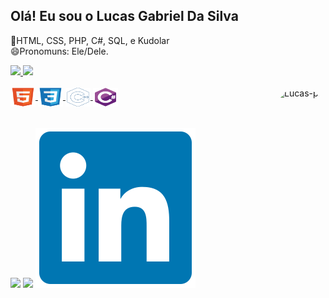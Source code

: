 ## Olá! Eu sou o Lucas Gabriel Da Silva<br>
🌱HTML, CSS, PHP, C#, SQL, e Kudolar
<br>
😄Pronomuns: Ele/Dele.

 <a href="https://github.com/LucasGabrielDaSilva">
  <img height="180em" src="https://github-readme-stats.vercel.app/api?username=LucasGabrielDaSilva&show_icons=true&theme=algolia&include_all_commits=true&count_private=true"/>
  <img height="180em" src="https://github-readme-stats.vercel.app/api/top-langs/?username=LucasGabrielDaSilva&layout=compact&langs_count=7&theme=algolia"/>
 <div style="display:inline_block"><br>
  <img align="center" alt="Lucas-HTML" height="30" width="40" src="https://raw.githubusercontent.com/devicons/devicon/master/icons/html5/html5-original.svg">
  <img align="center" alt="Lucas-CSS" height="30" width="40" src="https://raw.githubusercontent.com/devicons/devicon/master/icons/css3/css3-original.svg">
  <img align="center" alt="Lucas-C++" height="30" width="40" src="https://github.com/devicons/devicon/blob/master/icons/cplusplus/cplusplus-line.svg">
  <img align="center" alt="Lucas-Csharp" height="30" width="40" src="https://raw.githubusercontent.com/devicons/devicon/master/icons/csharp/csharp-original.svg">
<img align="right" alt="Lucas-pic" height="150" style="border-radius:50px;" src="https://cdn.discordapp.com/attachments/976961047925760050/976961202200649799/lucas1.png">
</div>
  <br><br>
  <div>
    <a href="https://instagram.com/lucasgabriel2356" target="_blank"><img src="https://img.shields.io/badge/-Instagram-%23E4405F?style=for-the-badge&logo=instagram&logoColor=white" target="_blank"></a>
    <a href = "mailto:lucasgabrieldasilvapessoal@gmail.com"><img src="https://img.shields.io/badge/-Gmail-%23333?style=for-the-badge&logo=gmail&logoColor=white" target="_blank"></a>
    <a href="https://www.linkedin.com/in/lucas-gabriel-da-silva-21a649265/" target="_blank"> <img src="https://github.com/devicons/devicon/blob/master/icons/linkedin/linkedin-original.svg" target="_blank">
  </div>
